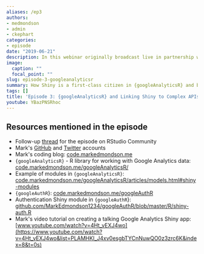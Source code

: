 ```yaml
---
aliases: /ep3
authors: 
- medmondson
- admin
- ckephart
categories:
- episode
date: "2019-06-21"
description: In this webinar originally broadcast live in partnership with RStudio Community, [Mark Edmondson](https://twitter.com/holomarked) from [IIH Nordic](https://iihnordic.com) joins us to discuss how he incorporated Shiny components such as modules with {googleAnalyticsR} and his other excellent packages. We dive in to some of the technical challenges he had to overcome to provide a clean interface to many Google APIs, the value of open-source contributions to both his work and personal projects, and much more. If you would like to continue the discussion please visit the dedicated [thread](https://community.rstudio.com/t/shiny-developer-series-webinar-discussion-episode-3-mark-edmondson-on-googleanalyticsr-and-linking-shiny-to-complex-apis/33669) at the [RStudio Community!](https://community.rstudio.com)
image:
  caption: ""
  focal_point: ""
slug: episode-3-googleanalyticsr
summary: How Shiny is a first-class citizen in {googleAnalyticsR} and beyond!
tags: []
title: 'Episode 3: {googleAnalyticsR} and Linking Shiny to Complex APIs'
youtube: YBazPNSRhoc
---
```


## Resources mentioned in the episode

* Follow-up [thread](https://community.rstudio.com/t/shiny-developer-series-webinar-discussion-episode-3-mark-edmondson-on-googleanalyticsr-and-linking-shiny-to-complex-apis/33669) for the episode on RStudio Community
* Mark's [GitHub](https://github.com/MarkEdmondson1234) and [Twitter](https://twitter.com/HoloMarkeD) accounts
* Mark's coding blog: [code.markedmondson.me](https://code.markedmondson.me)
* `{googleAnalyticsR}` - R library for working with Google Analytics data:  [code.markedmondson.me/googleAnalyticsR/](http://code.markedmondson.me/googleAnalyticsR/)
* Example of modules in `{googleAnalyticsR}`: [code.markedmondson.me/googleAnalyticsR/articles/models.html#shiny-modules](http://code.markedmondson.me/googleAnalyticsR/articles/models.html#shiny-modules)
* `{googleAuthR`}: [code.markedmondson.me/googleAuthR](https://code.markedmondson.me/googleAuthR/)
* Authentication Shiny module in `{googleAuthR`}: [github.com/MarkEdmondson1234/googleAuthR/blob/master/R/shiny-auth.R](https://github.com/MarkEdmondson1234/googleAuthR/blob/master/R/shiny-auth.R)
* Mark's video tutorial on creating a talking Google Analytics Shiny app: [www.youtube.com/watch?v=4Ht_vEXJ4wo](https://www.youtube.com/watch?v=4Ht_vEXJ4wo&list=PLAMHKI_J4xv0esgbTYCnNuwQO0z3zrc6K&index=8&t=0s)

